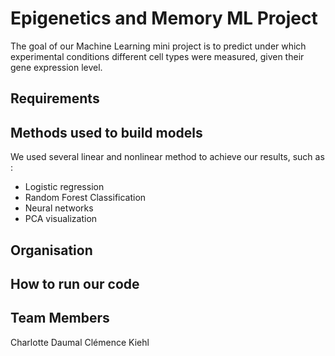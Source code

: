 # Epigenetics and Memory ML Project
The goal of our Machine Learning mini project is to predict under which experimental conditions different cell types were measured, given their gene expression level.

## Requirements

## Methods used to build models

We used several linear and nonlinear method to achieve our results, such as :

* Logistic regression
*  Random Forest Classification
* Neural networks
* PCA visualization

## Organisation


## How to run our code

## Team Members

Charlotte Daumal
Clémence Kiehl
